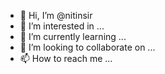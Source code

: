 - 👋 Hi, I’m @nitinsir
- 👀 I’m interested in ...
- 🌱 I’m currently learning ...
- 💞️ I’m looking to collaborate on ...
- 📫 How to reach me ...

<!---
nitinsir/nitinsir is a ✨ special ✨ repository because its `README.md` (this file) appears on your GitHub profile.
You can click the Preview link to take a look at your changes.
--->
